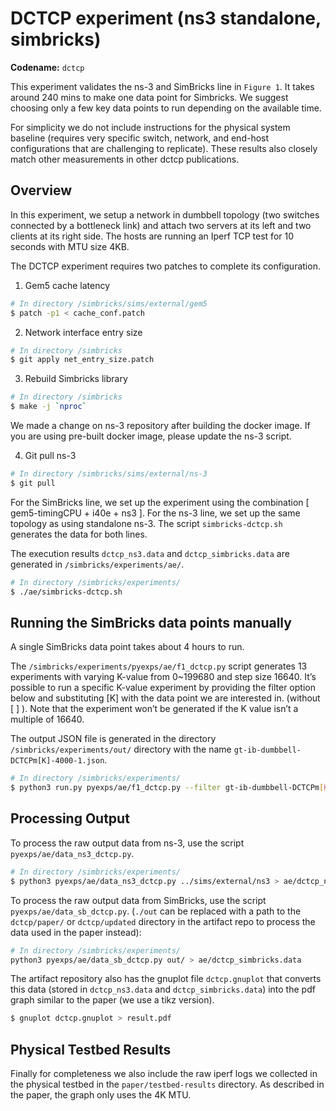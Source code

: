 # DCTCP experiment (ns3 standalone, simbricks)

**Codename:** `dctcp`

This experiment validates the ns-3 and SimBricks line in `Figure 1`.
It takes around 240 mins to make one data point for Simbricks. We suggest choosing only a few key data points to run depending on the available time.

For simplicity we do not include instructions for the physical system baseline (requires very specific switch, network, and end-host configurations that are challenging to replicate). These results also closely match other measurements in other dctcp publications.

## Overview

In this experiment, we setup a network in dumbbell topology (two switches connected by a bottleneck link) and attach two servers at its left and two clients at its right side. The hosts are running an Iperf TCP test for 10 seconds with MTU size 4KB.

The DCTCP experiment requires two patches to complete its configuration.
1. Gem5 cache latency 
```bash
# In directory /simbricks/sims/external/gem5
$ patch -p1 < cache_conf.patch
```

2. Network interface entry size
```bash
# In directory /simbricks
$ git apply net_entry_size.patch
```

3. Rebuild Simbricks library
```bash
# In directory /simbricks
$ make -j `nproc`
```

We made a change on ns-3 repository after building the docker image. If you are using pre-built docker image, please update the ns-3 script.

4. Git pull ns-3 
```bash
# In directory /simbricks/sims/external/ns-3
$ git pull
```
For the SimBricks line, we set up the experiment using the combination [ gem5-timingCPU + i40e + ns3 ].
For the ns-3 line, we set up the same topology as using standalone ns-3.
The script `simbricks-dctcp.sh` generates the data for both lines.

The execution results `dctcp_ns3.data` and `dctcp_simbricks.data` are generated in `/simbricks/experiments/ae/`.

```bash
# In directory /simbricks/experiments/
$ ./ae/simbricks-dctcp.sh

```

## Running the SimBricks data points manually

A single SimBricks data point takes about 4 hours to run.

The `/simbricks/experiments/pyexps/ae/f1_dctcp.py` script generates 13 experiments with varying K-value from 0~199680 and step size 16640. It’s possible to run a specific K-value experiment by providing the filter option below and substituting [K] with the data point we are interested in. (without [ ] ). Note that the experiment won’t be generated if the K value isn’t a multiple of 16640.

The output JSON file is generated in the directory `/simbricks/experiments/out/` directory with the name `gt-ib-dumbbell-DCTCPm[K]-4000-1.json`. 

```bash
# In directory /simbricks/experiments/
$ python3 run.py pyexps/ae/f1_dctcp.py --filter gt-ib-dumbbell-DCTCPm[K]-4000 --force --verbose
```

## Processing Output
To process the raw output data from ns-3, use the script `pyexps/ae/data_ns3_dctcp.py`. 
```bash
# In directory /simbricks/experiments/
$ python3 pyexps/ae/data_ns3_dctcp.py ../sims/external/ns3 > ae/dctcp_ns3.data
```
To process the raw output data from SimBricks, use the script `pyexps/ae/data_sb_dctcp.py`. 
(`./out` can be replaced with a path to the `dctcp/paper/` or `dctcp/updated` directory in the artifact repo to process the data used in the paper instead):
```bash
# In directory /simbricks/experiments/
python3 pyexps/ae/data_sb_dctcp.py out/ > ae/dctcp_simbricks.data
```

The artifact repository also has the gnuplot file `dctcp.gnuplot` that converts this data (stored in `dctcp_ns3.data` and `dctcp_simbricks.data`) into the pdf graph similar to the paper (we use a tikz version).
```bash
$ gnuplot dctcp.gnuplot > result.pdf 
```

## Physical Testbed Results

Finally for completeness we also include the raw iperf logs we collected in the
physical testbed in the `paper/testbed-results` directory. As described in the
paper, the graph only uses the 4K MTU.

